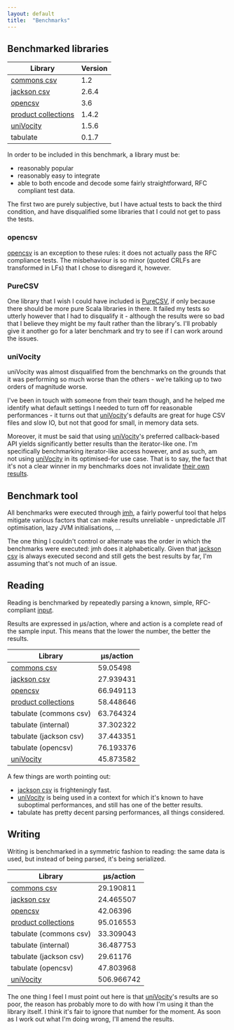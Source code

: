```yaml
---
layout: default
title:  "Benchmarks"
---
```


## Benchmarked libraries

| Library               | Version |
|-----------------------|---------|
| [commons csv]         | 1.2     |
| [jackson csv]         | 2.6.4   |
| [opencsv]             | 3.6     |
| [product collections] | 1.4.2   |
| [uniVocity]           | 1.5.6   |
| tabulate              | 0.1.7   |

In order to be included in this benchmark, a library must be:

* reasonably popular
* reasonably easy to integrate
* able to both encode and decode some fairly straightforward, RFC compliant test data.

The first two are purely subjective, but I have actual tests to back the third condition, and have disqualified some
libraries that I could not get to pass the tests.

### opencsv
[opencsv] is an exception to these rules: it does not actually pass the RFC compliance tests. The misbehaviour is so
minor (quoted CRLFs are transformed in LFs) that I chose to disregard it, however.

### PureCSV
One library that I wish I could have included is [PureCSV](https://github.com/melrief/PureCSV), if only because 
there should be more pure Scala libraries in there. It failed my tests so utterly however that I had to disqualify it -
although the results were so bad that I believe they might be my fault rather than the library's. I'll probably give it
another go for a later benchmark and try to see if I can work around the issues.

### uniVocity
uniVocity was almost disqualified from the benchmarks on the grounds that it was performing so much worse than the
others - we're talking up to two orders of magnitude worse.

I've been in touch with someone from their team though, and he helped me identify what default settings I needed
to turn off for reasonable performances - it turns out that [uniVocity]'s defaults are great for huge CSV files and slow
IO, but not that good for small, in memory data sets.

Moreover, it must be said that using [uniVocity]'s preferred callback-based API yields significantly better results than
the iterator-like one. I'm specifically benchmarking iterator-like access however, and as such, am not using [uniVocity]
in its optimised-for use case. That is to say, the fact that it's not a clear winner in my benchmarks does not
invalidate [their own results](https://github.com/uniVocity/csv-parsers-comparison).

## Benchmark tool
All benchmarks were executed through [jmh](http://openjdk.java.net/projects/code-tools/jmh/), a fairly powerful tool
that helps mitigate various factors that can make results unreliable - unpredictable JIT optimisation, lazy JVM
initialisations, ...

The one thing I couldn't control or alternate was the order in which the benchmarks were executed: jmh does it
alphabetically. Given that [jackson csv] is always executed second and still gets the best results by far, I'm assuming
that's not much of an issue.

## Reading
Reading is benchmarked by repeatedly parsing a known, simple, RFC-compliant
[input](https://github.com/nrinaudo/tabulate/blob/master/benchmark/src/main/scala/tabulate/benchmark/package.scala).
 
Results are expressed in μs/action, where and action is a complete read of the sample input. This means that the lower
the number, the better the results.  

| Library                | μs/action |
|------------------------|-----------|
| [commons csv]          | 59.05498  |
| [jackson csv]          | 27.939431 |
| [opencsv]              | 66.949113 |
| [product collections]  | 58.448646 |
| tabulate (commons csv) | 63.764324 |
| tabulate (internal)    | 37.302322 |
| tabulate (jackson csv) | 37.443351 |
| tabulate (opencsv)     | 76.193376 |
| [uniVocity]            | 45.873582 |

A few things are worth pointing out:

* [jackson csv] is frighteningly fast.
* [uniVocity] is being used in a context for which it's known to have suboptimal performances, and still has one of the
  better results.
* tabulate has pretty decent parsing performances, all things considered.


## Writing
Writing is benchmarked in a symmetric fashion to reading: the same data is used, but instead of being parsed, it's being
serialized.

| Library                | μs/action  |
|------------------------|------------|
| [commons csv]          | 29.190811  |
| [jackson csv]          | 24.465507  |
| [opencsv]              | 42.06396   |
| [product collections]  | 95.016553  |
| tabulate (commons csv) | 33.309043  |
| tabulate (internal)    | 36.487753  |
| tabulate (jackson csv) | 29.61176   |
| tabulate (opencsv)     | 47.803968  |
| [uniVocity]            | 506.966742 |

The one thing I feel I must point out here is that [uniVocity]'s results are so poor, the reason has probably more to
do with how I'm using it than the library itself. I think it's fair to ignore that number for the moment. As soon as I
work out what I'm doing wrong, I'll amend the results.

[commons csv]:https://commons.apache.org/proper/commons-csv/
[jackson csv]:https://github.com/FasterXML/jackson-dataformat-csv
[opencsv]:http://opencsv.sourceforge.net
[uniVocity]:https://github.com/uniVocity/uniVocity-parsers
[product collections]:https://github.com/marklister/product-collections